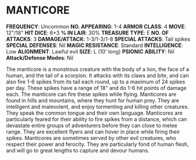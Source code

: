 # MANTICORE

**FREQUENCY**: Uncommon
**NO. APPEARING**: 1-4
**ARMOR CLASS**: 4
**MOVE**: 12"/18"
**HIT DICE**: 6+3
**% IN LAIR**: 30%
**TREASURE TYPE**: E
**NO. OF ATTACKS**: 3
**DAMAGE/ATTACK**: 1-3/1-3/1-8
**SPECIAL ATTACKS**: Tail spikes
**SPECIAL DEFENSES**: Nil
**MAGIC RESISTANCE**: Standard
**INTELLIGENCE**: Low
**ALIGNMENT**: Lawful evil
**SIZE**: L (10' long)
**PSIONIC ABILITY**: Nil
**Attack/Defense Modes**: Nil

The manticore is a monstrous creature with the body of a lion, the face of a human, and the tail of a scorpion. It attacks with its claws and bite, and can also fire 1-6 spikes from its tail each round, up to a maximum of 24 spikes per day. These spikes have a range of 18" and do 1-6 hit points of damage each. The manticore can fire these spikes while flying. Manticores are found in hills and mountains, where they hunt for human prey. They are intelligent and malevolent, and enjoy tormenting and killing other creatures. They speak the common tongue and their own language. Manticores are particularly feared for their ability to fire spikes from a distance, which can devastate entire groups of adventurers before they can close to melee range. They are excellent flyers and can hover in place while firing their spikes. Manticores are sometimes served by other evil creatures, who respect their power and ferocity. They are particularly fond of human flesh, and will go to great lengths to capture and devour humans.
